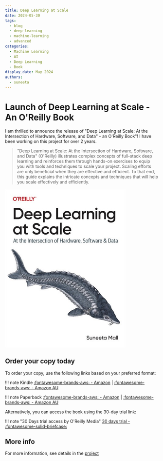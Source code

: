 ```yaml
---
title: Deep Learning at Scale
date: 2024-05-30
tags:
  - blog
  - deep-learning
  - machine-learning
  - advanced
categories:
  - Machine Learning
  - AI
  - Deep Learning
  - Book
display_date: May 2024
authors:
  - suneeta
---
```


# Launch of Deep Learning at Scale - An O'Reilly Book

I am thrilled to announce the release of "Deep Learning at Scale: At the Intersection of Hardware, Software, and Data" - an O'Reilly Book"! I have been working on this project for over 2 years.

> "Deep Learning at Scale: At the Intersection of Hardware, Software, and Data" (O'Reilly) illustrates complex concepts of full-stack deep learning and reinforces them through hands-on exercises to equip you with tools and techniques to scale your project. Scaling efforts are only beneficial when they are effective and efficient. To that end, this guide explains the intricate concepts and techniques that will help you scale effectively and efficiently.

[![Deep Learning at Scale - An O'reilly Book](../../resources/books/15173-2121843.jpg)](https://oreillymedia.pxf.io/c/5668688/2121843/15173)

## **Order your copy today**

To order your copy, use the following links based on your preferred format:

!!! note Kindle
[:fontawesome-brands-aws: - Amazon](https://www.amazon.com/dp/B0D7F9KZWC) | [:fontawesome-brands-aws: - Amazon AU](https://www.amazon.com.au/dp/B0D7F9KZWC)

!!! note Paperback
[:fontawesome-brands-aws: - Amazon](https://www.amazon.com/dp/1098145283) | [:fontawesome-brands-aws: - Amazon AU](https://www.amazon.com.au/dp/1098145283)

Alternatively, you can access the book using the 30-day trial link:

!!! note "30 Days trial access by O'Reilly Media"
[30 days trial - :fontawesome-solid-briefcase:](https://oreillymedia.pxf.io/c/5668688/2121843/15173)



## More info

For more information, see details in the [project](/projects/oreilly_deep_learning_at_scale/)
